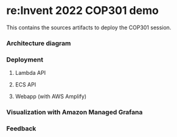 # re:Invent 2022 COP301 demo

This contains the sources artifacts to deploy the COP301 session.

### Architecture diagram


### Deployment

1. Lambda API

2. ECS API

3. Webapp (with AWS Amplify)

### Visualization with Amazon Managed Grafana


### Feedback
